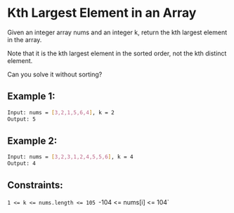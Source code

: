 # Kth Largest Element in an Array

Given an integer array nums and an integer k, return the kth largest element in the array.

Note that it is the kth largest element in the sorted order, not the kth distinct element.

Can you solve it without sorting?

## Example 1:

```bash
Input: nums = [3,2,1,5,6,4], k = 2
Output: 5
```

## Example 2:

```bash
Input: nums = [3,2,3,1,2,4,5,5,6], k = 4
Output: 4
```

## Constraints:

`1 <= k <= nums.length <= 105
`-104 <= nums[i] <= 104`
